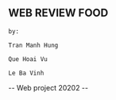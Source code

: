 ## WEB REVIEW FOOD

`by:`

    Tran Manh Hung

    Que Hoai Vu

    Le Ba Vinh

-- Web project 20202 --